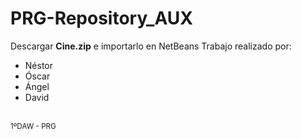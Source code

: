 # PRG-Repository_AUX

Descargar <b>Cine.zip</b> e importarlo en NetBeans
Trabajo realizado por:
<ul>
  <li>Néstor</li>
  <li>Óscar</li>
  <li>Ángel</li>
  <li>David</li>
</ul>
<br>
<small>1ºDAW - PRG</small>
